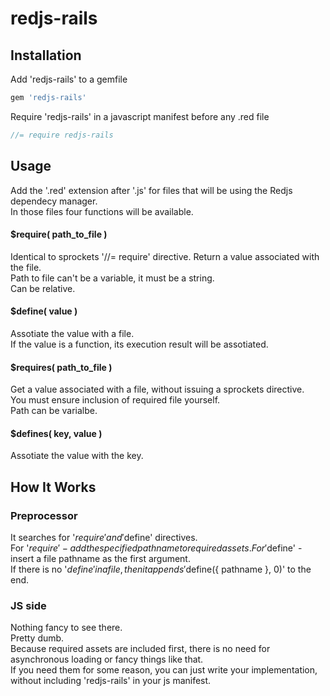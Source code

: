 # redjs-rails

## Installation

Add 'redjs-rails' to a gemfile
~~~ruby
gem 'redjs-rails'
~~~

Require 'redjs-rails' in a javascript manifest before any .red file
~~~js
//= require redjs-rails
~~~

## Usage
Add the '.red' extension after '.js' for files that will be using the Redjs dependecy manager.  
In those files four functions will be available.

#### $require( path_to_file )
Identical to sprockets '//= require' directive.
Return a value associated with the file.  
Path to file can't be a variable, it must be a string.  
Can be relative.

#### $define( value )
Assotiate the value with a file.  
If the value is a function, its execution result will be assotiated.

#### $requires( path_to_file )
Get a value associated with a file, without issuing a sprockets directive.  
You must ensure inclusion of required file yourself.  
Path can be varialbe.

#### $defines( key, value )
Assotiate the value with the key.

## How It Works

### Preprocessor
It searches for '$require' and '$define' directives.  
For '$require' - add the specified pathname to required assets.  
For '$define' - insert a file pathname as the first argument.  
If there is no '$define' in a file, then it appends '$define({ pathname }, 0)' to the end.

### JS side
Nothing fancy to see there.  
Pretty dumb.  
Because required assets are included first, there is no need for asynchronous loading or fancy things like that.  
If you need them for some reason, you can just write your implementation, without including 'redjs-rails' in your js manifest.
